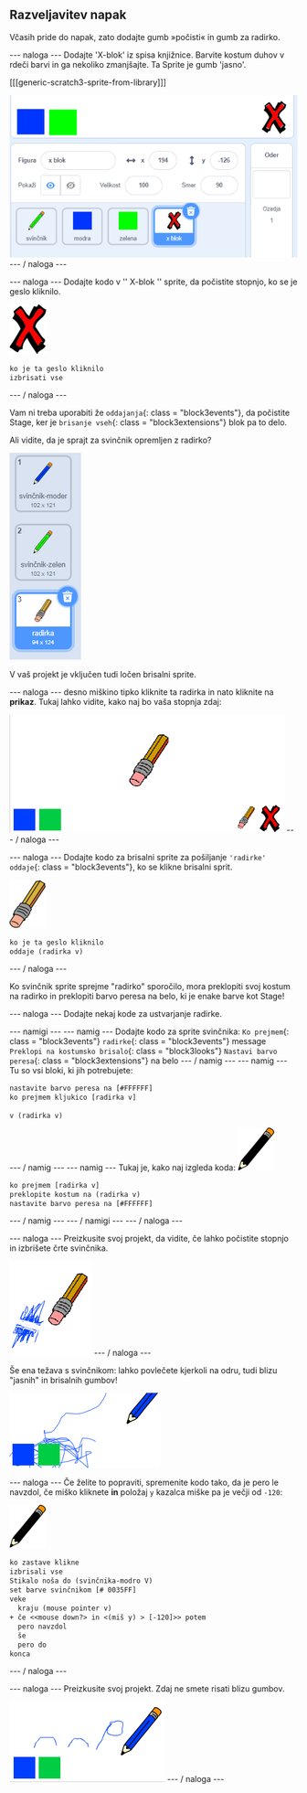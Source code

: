 ## Razveljavitev napak

Včasih pride do napak, zato dodajte gumb »počisti« in gumb za radirko.

\--- naloga \--- Dodajte 'X-blok' iz spisa knjižnice. Barvite kostum duhov v rdeči barvi in ga nekoliko zmanjšajte. Ta Sprite je gumb 'jasno'.

[[[generic-scratch3-sprite-from-library]]]

![posnetek zaslona](images/paint-x.png) \--- / naloga \---

\--- naloga \--- Dodajte kodo v '' X-blok '' sprite, da počistite stopnjo, ko se je geslo kliknilo.

![križ](images/cross.png)

```blocks3
ko je ta geslo kliknilo
izbrisati vse
```

\--- / naloga \---

Vam ni treba uporabiti že `oddajanja`{: class = "block3events"}, da počistite Stage, ker je `brisanje vseh`{: class = "block3extensions"} blok pa to delo.

Ali vidite, da je sprajt za svinčnik opremljen z radirko?

![posnetek zaslona](images/paint-eraser-costume.png)

V vaš projekt je vključen tudi ločen brisalni sprite.

\--- naloga \--- desno miškino tipko kliknite ta radirka in nato kliknite na **prikaz**. Tukaj lahko vidite, kako naj bo vaša stopnja zdaj:

![posnetek zaslona](images/paint-eraser-stage.png) \--- / naloga \---

\--- naloga \--- Dodajte kodo za brisalni sprite za pošiljanje `'radirke' oddaje`{: class = "block3events"}, ko se klikne brisalni sprit.

![radirka](images/eraser.png)

```blocks3
ko je ta geslo kliknilo
oddaje (radirka v)
```

\--- / naloga \---

Ko svinčnik sprite sprejme "radirko" sporočilo, mora preklopiti svoj kostum na radirko in preklopiti barvo peresa na belo, ki je enake barve kot Stage!

\--- naloga \--- Dodajte nekaj kode za ustvarjanje radirke.

\--- namigi \--- \--- namig \--- Dodajte kodo za sprite svinčnika: `Ko prejmem`{: class = "block3events"} `radirke`{: class = "block3events"} message `Preklopi na kostumsko brisalo`{: class = "block3looks"} `Nastavi barvo peresa`{: class = "block3extensions"} na belo \--- / namig \--- \--- namig \--- Tu so vsi bloki, ki jih potrebujete:

```blocks3
nastavite barvo peresa na [#FFFFFF]
ko prejmem kljukico [radirka v]

v (radirka v)
```

\--- / namig \--- \--- namig \--- Tukaj je, kako naj izgleda koda: ![svinčnik](images/pencil.png)

```blocks3
ko prejmem [radirka v]
preklopite kostum na (radirka v)
nastavite barvo peresa na [#FFFFFF]
```

\--- / namig \--- \--- / namigi \--- \--- / naloga \---

\--- naloga \--- Preizkusite svoj projekt, da vidite, če lahko počistite stopnjo in izbrišete črte svinčnika.

![posnetek zaslona](images/paint-erase-test.png) \--- / naloga \---

Še ena težava s svinčnikom: lahko povlečete kjerkoli na odru, tudi blizu "jasnih" in brisalnih gumbov!

![posnetek zaslona](images/paint-draw-problem.png)

\--- naloga \--- Če želite to popraviti, spremenite kodo tako, da je pero le navzdol, če miško kliknete **in** položaj `y` kazalca miške pa je večji od `-120`:

![svinčnik](images/pencil.png)

```blocks3
ko zastave klikne
izbrisali vse
Stikalo noša do (svinčnika-modro V)
set barve svinčnikom [# 0035FF]
veke
  kraju (mouse pointer v)
+ če <<mouse down?> in <(miš y) > [-120]>> potem 
  pero navzdol
  še
  pero do
konca
```

\--- / naloga \---

\--- naloga \--- Preizkusite svoj projekt. Zdaj ne smete risati blizu gumbov.

![posnetek zaslona](images/paint-fixed.png) \--- / naloga \---